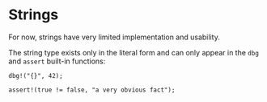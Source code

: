 # Strings

For now, strings have very limited implementation and usability.

The string type exists only in the literal form and can only appear in the
`dbg` and `assert` built-in functions:

```rust,no_run,noplaypen
dbg!("{}", 42);

assert!(true != false, "a very obvious fact");
```
